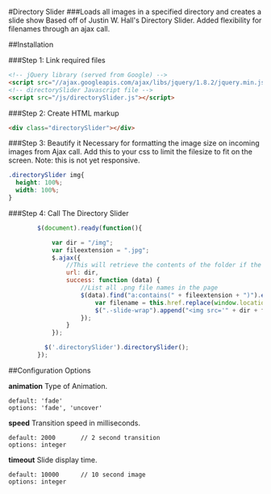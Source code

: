 #Directory Slider
###Loads all images in a specified directory and creates a slide show
Based off of Justin W. Hall's Directory Slider. Added flexibility for filenames through an ajax call.


##Installation

###Step 1: Link required files
```html
<!-- jQuery library (served from Google) -->
<script src="//ajax.googleapis.com/ajax/libs/jquery/1.8.2/jquery.min.js"></script>
<!-- directorySlider Javascript file -->
<script src="/js/directorySlider.js"></script>
```

###Step 2: Create HTML markup
 ```html
<div class="directorySlider"></div>
```

###Step 3: Beautify it
Necessary for formatting the image size on incoming images from Ajax call. Add this to your css to limit the filesize to fit on the screen. Note: this is not yet responsive.
```css
.directorySlider img{
  height: 100%;
  width: 100%;
}
```

###Step 4: Call The Directory Slider
```javascript
        $(document).ready(function(){

            var dir = "/img";
            var fileextension = ".jpg";
            $.ajax({
                //This will retrieve the contents of the folder if the folder is configured as 'browsable'
                url: dir,
                success: function (data) {
                    //List all .png file names in the page
                    $(data).find("a:contains(" + fileextension + ")").each(function () {
                        var filename = this.href.replace(window.location.host, "").replace("http://", "");
                        $(".-slide-wrap").append("<img src='" + dir + filename + "'>");
                    });
                }
            });

          $('.directorySlider').directorySlider();
        });
```

##Configuration Options

**animation**
Type of Animation.
```
default: 'fade'
options: 'fade', 'uncover'
```
**speed**
Transition speed in milliseconds.
```
default: 2000       // 2 second transition
options: integer
```
**timeout**
Slide display time.
```
default: 10000      // 10 second image
options: integer
```
